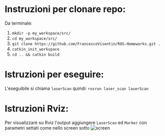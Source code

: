 # Instruzioni per clonare repo:
Da terminale:
1) ```mkdir -p my_workspace/src/```
2) ```cd my_workspace/src/```
3) ```git clone https://github.com/FrancescoVisentin/ROS-Homeworks.git .```
4) ```catkin_init_workspace```
5) ```cd .. && catkin build```

# Istruzioni per eseguire:
L'eseguibile si chiama ```laserScan``` quindi: ```rosrun laser_scan laserScan```

# Istruzioni Rviz:
Per visualizzare su Rviz l'output aggiungere ```LaserScan``` ed ```Marker``` con parametri settati come nello screen sotto
![screen](https://github.com/FrancescoVisentin/ROS-Homeworks/assets/74708171/c2a9175d-bcf1-40bf-a762-93597edc8bb7)

